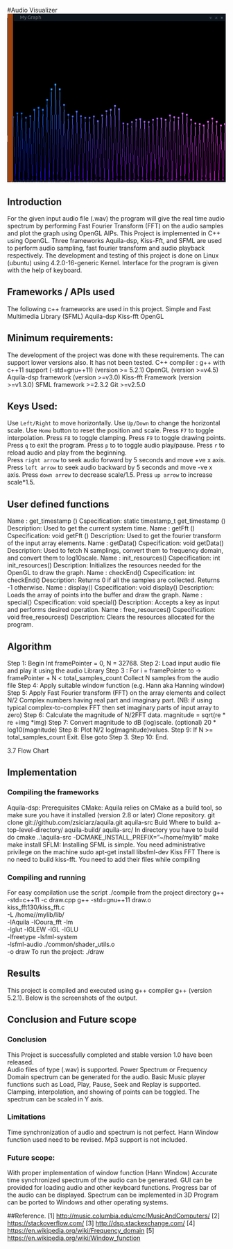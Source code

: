 #Audio Visualizer
![Audio Visualizer](/scr.png "Screenshot")
## Introduction
For the given input audio file (.wav) the program will give the real time audio spectrum by performing Fast Fourier Transform (FFT) on the audio samples and plot the graph using OpenGL AIPs.
This Project is implemented in C++ using OpenGL. Three frameworks Aquila-dsp, Kiss-Fft, and SFML are used to perform audio sampling, fast fourier transform and audio playback respectively. The development and testing of this project is done on Linux (ubuntu) using 4.2.0-16-generic Kernel. Interface for the program is given with the help of keyboard.  

## Frameworks / APIs used
The following c++ frameworks are used in this project.
Simple and Fast Multimedia Library (SFML)
Aquila-dsp
Kiss-fft 
OpenGL

## Minimum requirements:
The development of the project was done with these requirements. The can support lower versions also. It has not been tested.
C++ compiler : g++ with c++11 support (-std=gnu++11) (version >= 5.2.1)
OpenGL (version >=v4.5)
Aquila-dsp framework (version >=v3.0)
Kiss-fft Framework (version >=v1.3.0)
SFML framework  >=2.3.2
Git >=v2.5.0

## Keys Used:
Use `Left/Right` to move horizontally.
        Use `Up/Down` to change the horizontal scale.
        Use `Home` button to reset the position and scale.
        Press ` F7 ` to toggle interpolation.
        Press  `F8` to toggle clamping.
Press `F9` to toggle drawing points.
        Press `q` to exit the program.
        Press `p` to to toggle audio play/pause.
        Press `r` to reload audio and play from the beginning.    
Press `right arrow` to seek audio forward by 5 seconds and move +ve x axis.
Press `left arrow` to seek audio backward by 5 seconds and move -ve x axis.
Press `down arrow` to decrease scale/1.5.
Press `up arrow` to increase scale*1.5.

## User defined functions
Name : get_timestamp ()
Cspecification: static timestamp_t  get_timestamp ()
Description: Used to get the current system time.
 Name : getFft ()
Cspecification: void  getFft ()
Description: Used to get the fourier transform of the input array elements.
 Name : getData()
Cspecification: void getData()
Description:  Used to fetch N samplings, convert them to frequency domain, and convert them to log10scale.
Name : init_resources()
Cspecification: int init_resources()
Description:  Initializes the resources needed for the OpenGL to draw the graph.
Name :  checkEnd()
Cspecification: int checkEnd()
Description: Returns 0 if all the samples are collected. Returns -1 otherwise. 
Name :  display()
Cspecification: void display()
Description: Loads the array of points into the buffer and draw the graph.
Name :  special()
Cspecification: void special()
Description:  Accepts a key as input and performs desired operation.
Name :  free_resources()
Cspecification: void free_resources()
Description:  Clears the resources allocated for the program. 

## Algorithm

Step 1: Begin
Int framePointer = 0, N = 32768.
Step 2: Load input audio file and play it using the audio Library
Step 3 :  For i = framePointer to →  framePointer + N < total_samples_count
Collect N samples from the audio file 
Step 4:  Apply suitable window function (e.g. Hann aka Hanning window)
Step 5: Apply Fast Fourier transform (FFT) on the array elements and collect N/2 Complex numbers having real part and imaginary part. (NB: if using typical complex-to-complex FFT then set imaginary parts of input array to zero)
Step 6: Calculate the magnitude of N/2FFT data.
magnitude = sqrt(re * re +img *img) 
Step 7: Convert magnitude to dB (log)scale. (optional)
20 * log10(magnitude)
Step 8: Plot N/2  log(magnitude)values.
Step 9: If N >= total_samples_count 
        Exit. 
        Else goto Step 3.
Step 10: End.

3.7 Flow Chart


## Implementation

### Compiling the frameworks

Aquila-dsp:
Prerequisites
CMake: Aquila relies on CMake as a build tool, so make sure you have it installed (version 2.8 or later)
Clone repository.
git clone git://github.com/zsiciarz/aquila.git aquila-src
Buid
Where to build:
a-top-level-directory/
   aquila-build/
   aquila-src/
In directory you have to build do
cmake ..\aquila-src
    -DCMAKE_INSTALL_PREFIX=”~/home/mylib”
make
make install
SFLM:
Installing SFML is simple. You need administrative privilege on the machine
sudo apt-get install libsfml-dev
Kiss FFT
There is no need to build kiss-fft. You need to add their files while compiling


### Compiling and running
For easy compilation use the script ./compile from the project directory
g++ -std=c++11 -c draw.cpp
g++ -std=gnu++11 draw.o  \
kiss_fft130/kiss_fft.c  \
-L /home/<YourUserName>/mylib/lib/ \
-lAquila -lOoura_fft -lm \
-lglut -lGLEW -lGL -lGLU  \
-lfreetype -lsfml-system \
-lsfml-audio  ./common/shader_utils.o \
-o draw
To run the project: 
./draw <audio-input>



## Results

This project is compiled and executed using g++ compiler g++ (version 5.2.1). 
Below is the screenshots of the output.

## Conclusion and Future scope
### Conclusion
This Project is successfully completed and stable version 1.0 have been released.  
Audio files of type (.wav) is supported.
Power Spectrum or Frequency Domain spectrum can be generated for the audio.
Basic Music player functions such as Load, Play, Pause, Seek and Replay is supported.
Clamping, interpolation, and showing of points can be toggled.
The spectrum can be scaled in Y axis.

### Limitations
Time synchronization of audio and spectrum is not perfect.
Hann Window function used need to be revised.
Mp3 support is not included. 

### Future scope:
With proper implementation of window function (Hann Window) Accurate time synchronized spectrum of the audio can be generated.
GUI can be provided for loading audio and other keyboard functions.
Progress bar of the audio can be displayed. Spectrum can be implemented in 3D
Program can be ported to Windows and other operating systems.

##Reference.
[1] http://music.columbia.edu/cmc/MusicAndComputers/
[2] https://stackoverflow.com/
[3] http://dsp.stackexchange.com/
[4] https://en.wikipedia.org/wiki/Frequency_domain
[5] https://en.wikipedia.org/wiki/Window_function

